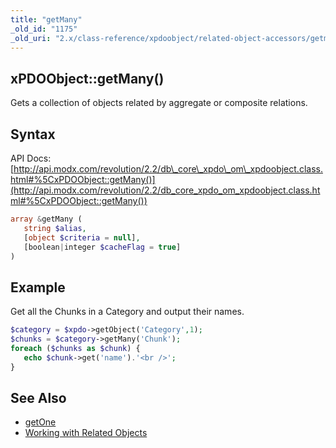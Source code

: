 ```yaml
---
title: "getMany"
_old_id: "1175"
_old_uri: "2.x/class-reference/xpdoobject/related-object-accessors/getmany"
---
```


## xPDOObject::getMany()

Gets a collection of objects related by aggregate or composite relations.

## Syntax

API Docs: [http://api.modx.com/revolution/2.2/db\_core\_xpdo\_om\_xpdoobject.class.html#%5CxPDOObject::getMany()](http://api.modx.com/revolution/2.2/db_core_xpdo_om_xpdoobject.class.html#%5CxPDOObject::getMany())

``` php 
array &getMany (
   string $alias,
   [object $criteria = null],
   [boolean|integer $cacheFlag = true]
)
```

## Example

Get all the Chunks in a Category and output their names.

``` php 
$category = $xpdo->getObject('Category',1);
$chunks = $category->getMany('Chunk');
foreach ($chunks as $chunk) {
   echo $chunk->get('name').'<br />';
}
```

## See Also

- [getOne](extending-modx/xpdo/class-reference/xpdoobject/related-object-accessors/getone "getOne")
- [Working with Related Objects](extending-modx/xpdo/retrieving-objects/related-objects "Working with Related Objects")